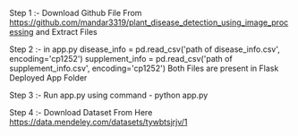 Step 1 :- Download Github File From https://github.com/mandar3319/plant_disease_detection_using_image_processing and Extract Files 

Step 2 :- in app.py 
             disease_info = pd.read_csv('path of disease_info.csv', encoding='cp1252')
             supplement_info = pd.read_csv('path of supplement_info.csv', encoding='cp1252')
Both Files are present in Flask Deployed App Folder 


Step 3 :- Run app.py using command - python app.py 

Step 4 :-  Download Dataset From Here
          https://data.mendeley.com/datasets/tywbtsjrjv/1
